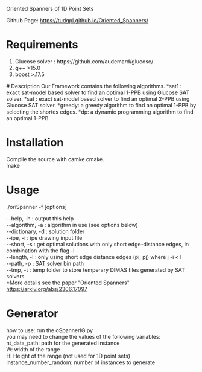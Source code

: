 Oriented Spanners of 1D Point Sets

Github Page: https://tudgpl.github.io/Oriented_Spanners/
# Requirements
<ol>
<li> Glucose solver : https://github.com/audemard/glucose/</li>
<li>  g++ >15.0 </li>
 <li>  boost >.17.5 </li>
</ol>
# Description
Our Framework contains the following algorithms.
*sat1 : exact sat-model based solver to find an optimal 1-PPB using Glucose SAT solver.
*sat : exact sat-model based solver to find an optimal 2-PPB using Glucose SAT solver.
*greedy: a greedy algorithm to find an optimal 1-PPB by selecting the shortes edges.
*dp: a dynamic programming algorithm to find an optimal 1-PPB.


# Installation
Compile the source with  camke 
cmake. </br>
make </br>

# Usage
./oriSpanner  -f <instance> [options]

--help, -h : output this help</br>
--algorithm, -a : algorithm in use (see options below) </br>
--dictionary, -d : solution folder </br>
 --ipe, -i : ipe drawing input file </br>
 --short, -s : get optimal solutions with only short edge-distance edges, in combination with the flag -l </br>
 --length, -l : only using short edge distance edges (pi, pj) where j -i < l </br>
 --path, -p : SAT solver bin path </br>
 --tmp, -t : temp folder to store temperary DIMAS files generated by SAT solvers </br>
 *More details see the paper \"Oriented Spanners\" <https://arxiv.org/abs/2306.17097> </br>

# Generator
how to use: <be>
run the oSpannerIG.py <br>
you may need to change the values of the following variables:<br>
nt_data_path: path for the generated instance<br>
W: width of the range<br>
H: Height of the range (not used for 1D point sets)<br>
instance_number_random: number of instances to generate<br>





